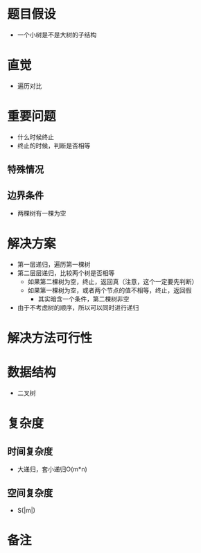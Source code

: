 # 题目假设
- 一个小树是不是大树的子结构
# 直觉
- 遍历对比
# 重要问题
- 什么时候终止
- 终止的时候，判断是否相等
## 特殊情况

## 边界条件
- 两棵树有一棵为空
# 解决方案
- 第一层递归，遍历第一棵树
- 第二层层递归，比较两个树是否相等
    - 如果第二棵树为空，终止，返回真（注意，这个一定要先判断）
    - 如果第一棵树为空，或者两个节点的值不相等，终止，返回假
        - 其实暗含一个条件，第二棵树非空
- 由于不考虑树的顺序，所以可以同时进行递归
# 解决方法可行性

# 数据结构
- 二叉树

# 复杂度
## 时间复杂度
- 大递归，套小递归O(m*n)
## 空间复杂度
- S(|m|)
# 备注



